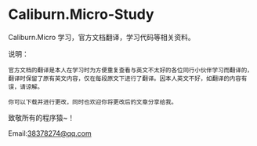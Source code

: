 # Caliburn.Micro-Study
Caliburn.Micro 学习，官方文档翻译，学习代码等相关资料。

说明：

    官方文档的翻译是本人在学习时为方便重复查看与英文不太好的各位同行小伙伴学习而翻译的，翻译时保留了原有英文内容，仅在每段原文下进行了翻译。因本人英文不好，如翻译的内容有误，请谅解。

    你可以下载并进行更改，同时也欢迎你将更改后的文章分享给我。

致敬所有的程序猿~！

Email:38378274@qq.com